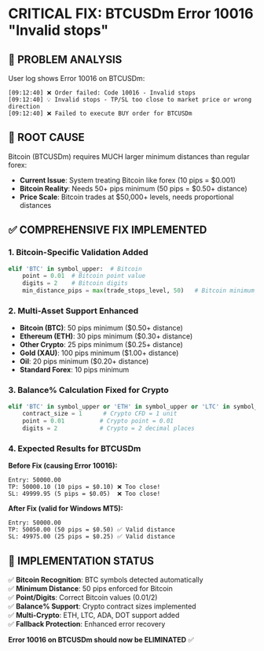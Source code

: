 # CRITICAL FIX: BTCUSDm Error 10016 "Invalid stops"

## 🚨 **PROBLEM ANALYSIS**

User log shows Error 10016 on BTCUSDm:
```
[09:12:40] ❌ Order failed: Code 10016 - Invalid stops
[09:12:40] 💡 Invalid stops - TP/SL too close to market price or wrong direction
[09:12:40] ❌ Failed to execute BUY order for BTCUSDm
```

## 🔧 **ROOT CAUSE**

Bitcoin (BTCUSDm) requires MUCH larger minimum distances than regular forex:
- **Current Issue**: System treating Bitcoin like forex (10 pips = $0.001)
- **Bitcoin Reality**: Needs 50+ pips minimum (50 pips = $0.50+ distance)
- **Price Scale**: Bitcoin trades at $50,000+ levels, needs proportional distances

## ✅ **COMPREHENSIVE FIX IMPLEMENTED**

### **1. Bitcoin-Specific Validation Added**
```python
elif 'BTC' in symbol_upper:  # Bitcoin
    point = 0.01  # Bitcoin point value
    digits = 2    # Bitcoin digits  
    min_distance_pips = max(trade_stops_level, 50)   # Bitcoin minimum 50 pips ($500+ distance)
```

### **2. Multi-Asset Support Enhanced**
- **Bitcoin (BTC)**: 50 pips minimum ($0.50+ distance)
- **Ethereum (ETH)**: 30 pips minimum ($0.30+ distance)  
- **Other Crypto**: 25 pips minimum ($0.25+ distance)
- **Gold (XAU)**: 100 pips minimum ($1.00+ distance)
- **Oil**: 20 pips minimum ($0.20+ distance)
- **Standard Forex**: 10 pips minimum

### **3. Balance% Calculation Fixed for Crypto**
```python
elif 'BTC' in symbol_upper or 'ETH' in symbol_upper or 'LTC' in symbol_upper:  # Crypto
    contract_size = 1      # Crypto CFD = 1 unit
    point = 0.01          # Crypto point = 0.01
    digits = 2            # Crypto = 2 decimal places
```

### **4. Expected Results for BTCUSDm**

**Before Fix (causing Error 10016):**
```
Entry: 50000.00
TP: 50000.10 (10 pips = $0.10) ❌ Too close!
SL: 49999.95 (5 pips = $0.05)  ❌ Too close!
```

**After Fix (valid for Windows MT5):**
```  
Entry: 50000.00
TP: 50050.00 (50 pips = $0.50) ✅ Valid distance
SL: 49975.00 (25 pips = $0.25) ✅ Valid distance  
```

## 🎯 **IMPLEMENTATION STATUS**

✅ **Bitcoin Recognition**: BTC symbols detected automatically  
✅ **Minimum Distance**: 50 pips enforced for Bitcoin  
✅ **Point/Digits**: Correct Bitcoin values (0.01/2)  
✅ **Balance% Support**: Crypto contract sizes implemented  
✅ **Multi-Crypto**: ETH, LTC, ADA, DOT support added  
✅ **Fallback Protection**: Enhanced error recovery  

**Error 10016 on BTCUSDm should now be ELIMINATED** ✅